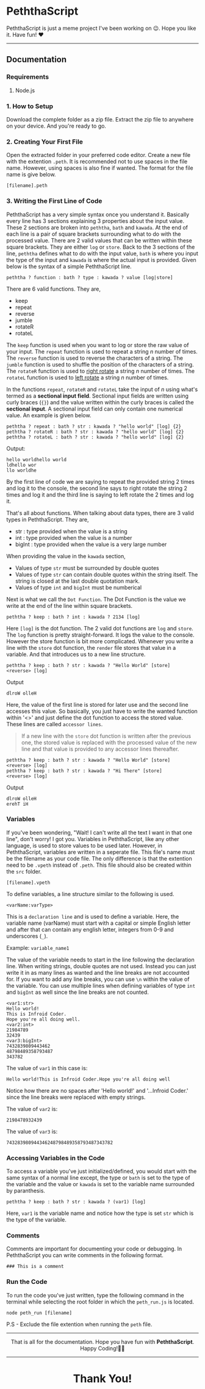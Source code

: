 # PeththaScript
PeththaScript is just a meme project I've been working on :wink:. Hope you like it. Have fun! :heart:

---

## Documentation

### Requirements
1. Node.js

### 1. How to Setup
Download the complete folder as a zip file. Extract the zip file to anywhere on your device. And you're ready to go.

### 2. Creating Your First File
Open the extracted folder in your preferred code editor. Create a new file with the extention `.peth`. It is recommended not to use spaces in the file name. However, using spaces is also fine if wanted. The format for the file name is give below.

```
[filename].peth
```

### 3. Writing the First Line of Code
PeththaScript has a very simple syntax once you understand it. Basically every line has 3 sections explaining 3 properties about the input value. These 2 sections are broken into `peththa`, `bath` and `kawada`. At the end of each line is a pair of square brackets surrounding what to do with the processed value. There are 2 valid values that can be written within these square brackets. They are either `log` or `store`. Back to the 3 sections of the line, `peththa` defines what to do with the input value, `bath` is where you input the type of the input and `kawada` is where the actual input is provided. Given below is the syntax of a simple PeththaScript line.

```
peththa ? function : bath ? type : kawada ? value [log|store]
```

There are 6 valid functions. They are,
- keep
- repeat
- reverse
- jumble
- rotateR
- rotateL

The `keep` function is used when you want to log or store the raw value of your input.
The `repeat` function is used to repeat a string *n* number of times.
The `reverse` function is used to reverse the characters of a string.
The `jumble` function is used to shuffle the position of the characters of a string.
The `rotateR` function is used to [right rotate](https://www.geeksforgeeks.org/complete-guide-on-array-rotations/) a string *n* number of times.
The `rotateL` function is used to [left rotate](https://www.geeksforgeeks.org/complete-guide-on-array-rotations/) a string *n* number of times.

In the functions `repeat`, `rotateR` and `rotateL` take the input of *n* using what's termed as a **sectional input field**. Sectional input fields are written using curly braces (`{}`) and the value written within the curly braces is called the **sectional input**. A sectional input field can only contain one numerical value. An example is given below.

```
peththa ? repeat : bath ? str : kawada ? "hello world" [log] {2}
peththa ? rotateR : bath ? str : kawada ? "hello world" [log] {2}
peththa ? rotateL : bath ? str : kawada ? "hello world" [log] {2}
```
Output:
```
hello worldhello world
ldhello wor
llo worldhe
```

By the first line of code we are saying to repeat the provided string 2 times and log it to the console, the second line says to right rotate the string 2 times and log it and the third line is saying to left rotate the 2 times and log it.

That's all about functions. When talking about data types, there are 3 valid types in PeththaScript. They are,

- str : type provided when the value is a string
- int : type provided when the value is a number
- bigInt : type provided when the value is a very large number

When providing the value in the `kawada` section,

- Values of type `str` must be surrounded by double quotes
- Values of type `str` can contain double quotes within the string itself. The string is closed at the last double quotation mark.
- Values of type `int` and `bigInt` must be numberical

Next is what we call the `Dot Function`. The Dot Function is the value we write at the end of the line within square brackets.

```
peththa ? keep : bath ? int : kawada ? 2134 [log]
```

Here `[log]` is the dot function. The 2 valid dot functions are `log` and `store`. The `log` function is pretty straight-forward. It logs the value to the console. However the store function is bit more complicated. Whenever you write a line with the `store` dot function, the `render` file stores that value in a variable. And that introduces us to a new line structure.

```
peththa ? keep : bath ? str : kawada ? "Hello World" [store]
<reverse> [log]
```
Output
```
dlroW olleH
```

Here, the value of the first line is stored for later use and the second line accesses this value. So basically, you just have to write the wanted function within '<>' and just define the dot function to access the stored value. These lines are called `accessor lines`.

> If a new line with the `store` dot function is written after the previous one, the stored value is replaced with the processed value of the new line and that value is provided to any accessor lines thereafter.

```
peththa ? keep : bath ? str : kawada ? "Hello World" [store]
<reverse> [log]
peththa ? keep : bath ? str : kawada ? "Hi There" [store]
<reverse> [log]
```
Output
```
dlroW olleH
erehT iH
```
### Variables
If you've been wondering, "Wait! I can't write all the text I want in that one line", don't worry! I got you. Variables in PeththaScript, like any other language, is used to store values to be used later. However, in PeththaScript, variables are written in a seperate file. This file's name must be the filename as your code file. The only difference is that the extention need to be `.vpeth` instead of `.peth`. This file should also be created within the `src` folder.

```
[filename].vpeth
```

To define variables, a line structure similar to the following is used.

```
<varName:varType>
```
This is a `declaration line` and is used to define a variable. Here, the variable name (varName) must start with a capital or simple English letter and after that can contain any english letter, integers from 0-9 and underscores (`_`).

Example: `variable_name1`

The value of the variable needs to start in the line following the declaration line. When writing strings, double quotes are not used. Instead you can just write it in as many lines as wanted and the line breaks are not accounted for. If you want to add any line breaks, you can use `\n` within the value of the variable. You can use multiple lines when defining variables of type `int` and `bigInt` as well since the line breaks are not counted.

```
<var1:str>
Hello world!
This is Infroid Coder.
Hope you're all doing well.
<var2:int>
21984789
32439
<var3:bigInt>
7432839809443462
48798489358793487
343782
```

The value of `var1` in this case is:
```
Hello world!This is Infroid Coder.Hope you're all doing well
```

Notice how there are no spaces after 'Hello world!' and '...Infroid Coder.' since the line breaks were replaced with empty strings.

The value of `var2` is:
```
2198478932439
```

The value of `var3` is:
```
743283980944346248798489358793487343782
```

### Accessing Variables in the Code

To access a variable you've just initialized/defined, you would start with the same syntax of a normal line except, the type or `bath` is set to the type of the variable and the value or `kawada` is set to the variable name surrounded by paranthesis.

```
peththa ? keep : bath ? str : kawada ? (var1) [log]
```

Here, `var1` is the variable name and notice how the type is set `str` which is the type of the variable.

### Comments
Comments are important for documenting your code or debugging. In PeththaScript you can write comments in the following format.

```
### This is a comment
```

### Run the Code
To run the code you've just written, type the following command in the terminal while selecting the root folder in which the `peth_run.js` is located.

```
node peth_run [filename]
```

P.S - Exclude the file extention when running the `peth` file.

---

<p align="center">That is all for the documentation. Hope you have fun with <b>PeththaScript</b>. Happy Coding!👨‍💻</p>

---

<h1 align="center">Thank You!</h1>
